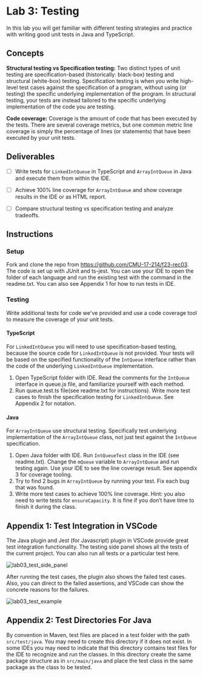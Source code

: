# Lab 3: Testing

In this lab you will get familiar with different testing strategies and practice with writing good unit tests in Java and TypeScript.

## Concepts
**Structural testing vs Specification testing:** Two distinct types of unit testing are specification-based (historically: black-box) testing and structural (white-box) testing. Specification testing is when you write high-level test cases against the specification of a program, without using (or testing) the specific underlying implementation of the program. In structural testing, your tests are instead tailored to the specific underlying implementation of the code you are testing.

**Code coverage:** Coverage is the amount of code that has been executed by the tests. There are several coverage metrics, but one common metric line coverage is simply the percentage of lines (or statements) that have been executed by your unit tests. 

## Deliverables

- [ ] Write tests for `LinkedIntQueue` in TypeScript and `ArrayIntQueue` in Java and execute them from within the IDE.
- [ ] Achieve 100% line coverage for `ArrayIntQueue` and show coverage results in the IDE or as HTML report. 
- [ ] Compare structural testing vs specification testing and analyze tradeoffs. 


## Instructions

### Setup
Fork and clone the repo from https://github.com/CMU-17-214/f23-rec03.
The code is set up with JUnit and ts-jest. You can use your IDE to open the folder of each language and run the existing test with the command in the readme.txt. You can also see Appendix 1 for how to run tests in IDE. 


### Testing
Write additional tests for code we've provided and use a code coverage tool to measure the coverage of your unit tests. 

#### TypeScript
For `LinkedIntQueue` you will need to use specification-based testing, because the source code for `LinkedIntQueue` is not provided. Your tests will be based on the specified functionality of the `IntQueue` interface rather than the code of the underlying `LinkedIntQueue` implementation. 
1. Open TypeScript folder with IDE. Read the comments for the `IntQueue` interface in queue.js file, and familiarize yourself with each method. 
2. Run queue.test.ts file(see readme.txt for instructions). Write more test cases to finish the specification testing for `LinkedIntQueue`. See Appendix 2 for notation.


#### Java
For `ArrayIntQueue` use structural testing. Specifically test underlying implementation of the `ArrayIntQueue` class, not just test against the `IntQueue` specification. 
1. Open Java folder with IDE. Run `IntQueueTest` class in the IDE (see readme.txt). Change the `mQueue` variable to `ArrayIntQueue` and run testing again. Use your IDE to see the line coverage result. See appendix 3 for coverage tooling. 
2. Try to find 2 bugs in `ArrayIntQueue` by running your test. Fix each bug that was found. 
3. Write more test cases to achieve 100% line coverage. Hint: you also need to write tests for `ensureCapacity`. It is fine if you don’t have time to finish it during the class.

## Appendix 1: Test Integration in VSCode
The Java plugin and Jest (for Javascript) plugin in VSCode provide great test integration functionality. The testing side panel shows all the tests of the current project. You can also run all tests or a particular test here.

![lab03_test_side_panel](../../f2023/images/lab03_test_side_panel.png)

After running the test cases, the plugin also shows the failed test cases. Also, you can direct to the failed assertions, and VSCode can show the concrete reasons for the failures.

![lab03_test_example](../../f2023/images/lab03_test_example.png)

## Appendix 2: Test Directories For Java
By convention in Maven, test files are placed in a test folder with the path `src/test/java`. You may need to create this directory if it does not exist. In some IDEs you may need to indicate that this directory contains test files for the IDE to recognize and run the classes. In this directory create the same package structure as in `src/main/java` and place the test class in the same package as the class to be tested. 
